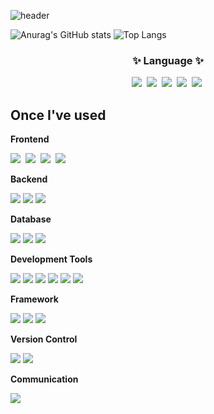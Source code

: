 ![header](https://capsule-render.vercel.app/api?type=cylinder&color=000000&height=150&section=header&text=JONGHYUK%20CLASS&fontColor=ffffff&fontSize=70&animation=fadeIn&fontAlignY=55)

![Anurag's GitHub stats](https://github-readme-stats.vercel.app/api?username=leejh2311&show_icons=true&theme=transparent)
![Top Langs](https://github-readme-stats.vercel.app/api/top-langs/?username=leejh2311&layout=compact)

<!--내용 부분-->
<h3 align="center">✨ Language ✨</h3>
<div align="center">
  <img src="https://img.shields.io/badge/python-3670A0?style=for-the-badge&logo=python&logoColor=white" />&nbsp
  <img src="https://img.shields.io/badge/c-20232a.svg?style=for-the-badge&logo=C&logoColor=white"/>&nbsp
  <img src="https://img.shields.io/badge/csharp-20232a.svg?style=for-the-badge&logo=csharp&logoColor=white"/>&nbsp
  <img src="https://img.shields.io/badge/c++-20232a.svg?style=for-the-badge&logo=cplusplus&logoColor=white"/>&nbsp
  <img src="https://img.shields.io/badge/Java-007396?style=for-the-badge&logo=Java&logoColor=white">&nbsp
</div>

## Once I've used 
<!-- Frontend -->
<p><strong>Frontend</strong></p>
<div>
  <img src="https://img.shields.io/badge/html5-E34F26?style=for-the-badge&logo=html5&logoColor=white">&nbsp
  <img src="https://img.shields.io/badge/css-1572B6?style=for-the-badge&logo=css3&logoColor=white">&nbsp
  <img src="https://img.shields.io/badge/javascript-F7DF1E?style=for-the-badge&logo=javascript&logoColor=white">&nbsp
  <img src="https://img.shields.io/badge/React-61DAFB?style=for-the-badge&logo=react&logoColor=white">&nbsp
</div>
<!-- Backend -->
<p><strong>Backend</strong></p>
<div>
   <img src="https://img.shields.io/badge/Java-007396?style=for-the-badge&logo=Java&logoColor=white"> 
   <img src="https://img.shields.io/badge/Node.js-339933?style=for-the-badge&logo=node.js&logoColor=white">
   <img src="https://img.shields.io/badge/Python-3776AB?style=for-the-badge&logo=python&logoColor=white"> 
</div>
<!-- Database -->
<p><strong>Database</strong></p>
<div>
   <img src="https://img.shields.io/badge/oracle-F80000?style=for-the-badge&logo=oracle&logoColor=white"> 
   <img src="https://img.shields.io/badge/mysql-4479A1?style=for-the-badge&logo=mysql&logoColor=white"> 
   <img src="https://img.shields.io/badge/firebase-FFCA28?style=for-the-badge&logo=firebase&logoColor=white">
</div>
<!-- Development Tools -->
    <p><strong>Development Tools</strong></p>
    <div>
        <img src="https://img.shields.io/badge/VS Code-007ACC?style=for-the-badge&logo=visual-studio-code&logoColor=white">
        <img src="https://img.shields.io/badge/IntelliJ-000000?style=for-the-badge&logo=intellij-idea&logoColor=white">
        <img src="https://img.shields.io/badge/VS-5C2D91?style=for-the-badge&logo=visual-studio&logoColor=white">
        <img src="https://img.shields.io/badge/Eclipse-2C2255?style=for-the-badge&logo=eclipse-ide&logoColor=white">
        <img src="https://img.shields.io/badge/Anaconda-44A833?style=for-the-badge&logo=anaconda&logoColor=white">
        <img src="https://img.shields.io/badge/ANS-44A833?style=for-the-badge&logo=androidstudio&logoColor=white">
    </div>
    <!-- Framework -->
    <p><strong>Framework</strong></p>
    <div>
        <img src="https://img.shields.io/badge/Spring-6DB33F?style=for-the-badge&logo=spring&logoColor=white">
        <img src="https://img.shields.io/badge/Spring Boot-6DB33F?style=for-the-badge&logo=spring-boot&logoColor=white">
        <img src="https://img.shields.io/badge/Flask-3670A0?style=for-the-badge&logo=flask&logoColor=white">
    </div>
    <!-- Version Control -->
    <p><strong>Version Control</strong></p>
    <div>
        <img src="https://img.shields.io/badge/Git-F05032?style=for-the-badge&logo=git&logoColor=white">
        <img src="https://img.shields.io/badge/GitHub-181717?style=for-the-badge&logo=github&logoColor=white">
    </div>
    <!-- Communication -->
    <p><strong>Communication</strong></p>
    <div>
        <img src="https://img.shields.io/badge/Notion-000000?style=for-the-badge&logo=notion&logoColor=white">
    </div>


<!--
**leejh2311/leejh2311** is a ✨ _special_ ✨ repository because its `README.md` (this file) appears on your GitHub profile.

Here are some ideas to get you started:

- 🔭 I’m currently working on ...
- 🌱 I’m currently learning ...
- 👯 I’m looking to collaborate on ...
- 🤔 I’m looking for help with ...
- 💬 Ask me about ...
- 📫 How to reach me: ...
- 😄 Pronouns: ...
- ⚡ Fun fact: ...
-->
